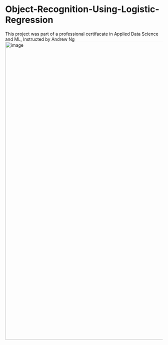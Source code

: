 # Object-Recognition-Using-Logistic-Regression
This project was part of a professional certifacate in Applied Data Science and ML, Instructed by Andrew Ng
<img width="949" alt="image" src="https://user-images.githubusercontent.com/96901575/149682544-ac7d12d6-3039-4640-94ce-70a284ad95be.png">

